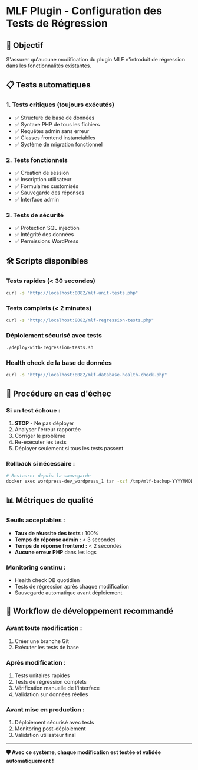 # MLF Plugin - Configuration des Tests de Régression

## 🎯 Objectif
S'assurer qu'aucune modification du plugin MLF n'introduit de régression dans les fonctionnalités existantes.

## 📋 Tests automatiques

### 1. Tests critiques (toujours exécutés)
- ✅ Structure de base de données
- ✅ Syntaxe PHP de tous les fichiers
- ✅ Requêtes admin sans erreur
- ✅ Classes frontend instanciables
- ✅ Système de migration fonctionnel

### 2. Tests fonctionnels
- ✅ Création de session
- ✅ Inscription utilisateur
- ✅ Formulaires customisés
- ✅ Sauvegarde des réponses
- ✅ Interface admin

### 3. Tests de sécurité
- ✅ Protection SQL injection
- ✅ Intégrité des données
- ✅ Permissions WordPress

## 🛠️ Scripts disponibles

### Tests rapides (< 30 secondes)
```bash
curl -s "http://localhost:8082/mlf-unit-tests.php"
```

### Tests complets (< 2 minutes)  
```bash
curl -s "http://localhost:8082/mlf-regression-tests.php"
```

### Déploiement sécurisé avec tests
```bash
./deploy-with-regression-tests.sh
```

### Health check de la base de données
```bash
curl -s "http://localhost:8082/mlf-database-health-check.php"
```

## 🚨 Procédure en cas d'échec

### Si un test échoue :
1. **STOP** - Ne pas déployer
2. Analyser l'erreur rapportée
3. Corriger le problème
4. Re-exécuter les tests
5. Déployer seulement si tous les tests passent

### Rollback si nécessaire :
```bash
# Restaurer depuis la sauvegarde
docker exec wordpress-dev_wordpress_1 tar -xzf /tmp/mlf-backup-YYYYMMDD-HHMMSS.tar.gz -C /var/www/html/wp-content/plugins/
```

## 📊 Métriques de qualité

### Seuils acceptables :
- **Taux de réussite des tests :** 100%
- **Temps de réponse admin :** < 3 secondes
- **Temps de réponse frontend :** < 2 secondes
- **Aucune erreur PHP** dans les logs

### Monitoring continu :
- Health check DB quotidien
- Tests de régression après chaque modification
- Sauvegarde automatique avant déploiement

## 🔄 Workflow de développement recommandé

### Avant toute modification :
1. Créer une branche Git
2. Exécuter les tests de base

### Après modification :
1. Tests unitaires rapides
2. Tests de régression complets
3. Vérification manuelle de l'interface
4. Validation sur données réelles

### Avant mise en production :
1. Déploiement sécurisé avec tests
2. Monitoring post-déploiement
3. Validation utilisateur final

---

**🛡️ Avec ce système, chaque modification est testée et validée automatiquement !**
